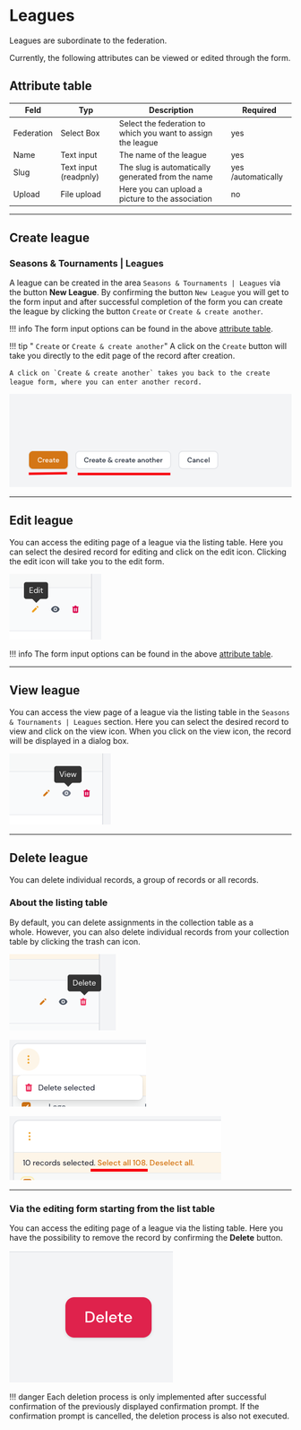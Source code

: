 # Leagues

Leagues are subordinate to the federation.

Currently, the following attributes can be viewed or edited through the form.

## Attribute table

| Feld       | Typ                   | Description                                                  | Required           |
| ---------- | --------------------- | ------------------------------------------------------------ | ------------------ |
| Federation | Select Box            | Select the federation to which you want to assign the league | yes                |
| Name       | Text input            | The name of the league                                       | yes                |
| Slug       | Text input (readpnly) | The slug is automatically generated from the name            | yes /automatically |
| Upload     | File upload           | Here you can upload a picture to the association             | no                 |


---

## Create league

### Seasons & Tournaments | Leagues

A league can be created in the area `Seasons & Tournaments | Leagues` via the button **New League**. By confirming the button `New League` you will get to the form input and after successful completion of the form you can create the league by clicking the button `Create` or `Create & create another`.

!!! info
	The form input options can be found in the above [attribute table](#attribute-table).

!!! tip " `Create` or `Create & create another`"
	A click on the `Create` button will take you directly to the edit page of the record after creation.

	A click on `Create & create another` takes you back to the create league form, where you can enter another record.

![](../assets/create_and_create_another.png)

---

## Edit league

You can access the editing page of a league via the listing table. Here you can select the desired record for editing and click on the edit icon. Clicking the edit icon will take you to the edit form.

![](../assets/edit.png)

!!! info
	The form input options can be found in the above [attribute table](#attribute-table).

---

## View league

You can access the view page of a league via the listing table in the `Seasons & Tournaments | Leagues` section. Here you can select the desired record to view and click on the view icon. When you click on the view icon, the record will be displayed in a dialog box.

![](../assets/view.png)

---

## Delete league

You can delete individual records, a group of records or all records.

### About the listing table

By default, you can delete assignments in the collection table as a whole. However, you can also delete individual records from your collection table by clicking the trash can icon.

![](../assets/delete_icon.png)

![](../assets/delete_selected.png)

![](../assets/select_all.png)

---

### Via the editing form starting from the list table

You can access the editing page of a league via the listing table. Here you have the possibility to remove the record by confirming the **Delete** button.

![](../assets/delete_button.png)

!!! danger
	Each deletion process is only implemented after successful confirmation of the previously displayed confirmation prompt. If the confirmation prompt is cancelled, the deletion process is also not executed.
